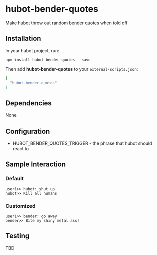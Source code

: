 # hubot-bender-quotes
Make hubot throw out random bender quotes when told off

## Installation

In your hubot project, run:

`npm install hubot-bender-quotes --save`

Then add **hubot-bender-quotes** to your `external-scripts.json`:

```json
[
  "hubot-bender-quotes"
]
```

## Dependencies

None

## Configuration

* HUBOT_BENDER_QUOTES_TRIGGER - the phrase that hubot should react to

## Sample Interaction

### Default
``` 
user1>> hubot: shut up
hubot>> Kill all humans
```
### Customized
```
user1>> bender: go away
bender>> Bite my shiny metal ass!
```

## Testing
TBD
